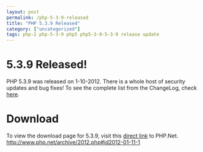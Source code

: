 ```yaml
---
layout: post
permalink: /php-5-3-9-released
title: "PHP 5.3.9 Released"
category: ["uncategorized"]
tags: php-2 php-5-3-9 php5 php5-3-9-5-3-9 release update
---
```

# 5.3.9 Released!
PHP 5.3.9 was released on 1-10-2012. There is a whole host of security updates and bug fixes! To see the complete list from the ChangeLog, check [here](http://www.php.net/ChangeLog-5.php#5.3.9 "PHP 5.3.9 ChangeLog").
# Download
To view the download page for 5.3.9, visit this [direct link](http://www.php.net/downloads.php "PHP Downloads") to PHP.Net. http://www.php.net/archive/2012.php#id2012-01-11-1
